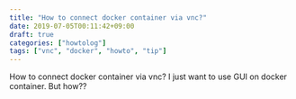 ```yaml
---
title: "How to connect docker container via vnc?"
date: 2019-07-05T00:11:42+09:00
draft: true
categories: ["howtolog"]
tags: ["vnc", "docker", "howto", "tip"]
---
```


How to connect docker container via vnc?
I just want to use GUI on docker container.
But how??

<!--more-->
